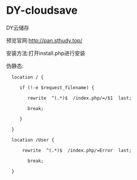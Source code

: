 # DY-cloudsave

DY云储存

预览官网:http://pan.sthudy.top/


安装方法:打开install.php进行安装

伪静态:

      location / { 
      
         if (!-e $request_filename) {
         
         	rewrite  ^(.*)$  /index.php/=/$1  last;
            
         	break;
            
         }
         
      }
      
      location /User { 
      
          rewrite  ^(.*)$  /index.php/=Error  last;
          
         	break;
            
      }
     
